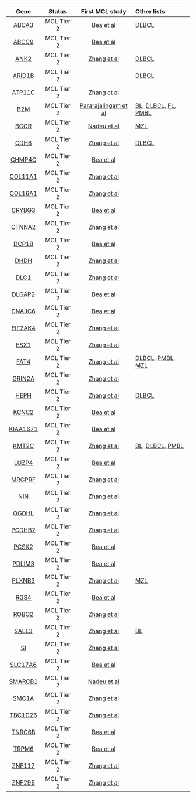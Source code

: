 |Gene|Status| First MCL study | Other lists | 
|:-:|:-:|:-:|:----|
|[ABCA3](ABCA3)|MCL Tier 2|[Bea et al](papers/beaLandscapeSomaticMutations2013)|[DLBCL](DLBCL_genes#tier-3-dlbcl-genes)|
|[ABCC9](ABCC9)|MCL Tier 2|[Bea et al](papers/beaLandscapeSomaticMutations2013)||
|[ANK2](ANK2)|MCL Tier 2|[Zhang et al](papers/zhangGenomicLandscapeMantle2014)|[DLBCL](DLBCL_genes#tier-3-dlbcl-genes)|
|[ARID1B](ARID1B)|MCL Tier 2||[DLBCL](DLBCL_genes#tier-3-dlbcl-genes)|
|[ATP11C](ATP11C)|MCL Tier 2|[Zhang et al](papers/zhangGenomicLandscapeMantle2014)||
|[B2M](B2M)|MCL Tier 2|[Pararajalingam et al](papers/pararajalingamCodingNoncodingDrivers2020)|[BL](BL_genes#tier-2-bl-genes), [DLBCL](DLBCL_genes#tier-1-dlbcl-genes), [FL](FL_genes#tier-1-fl-genes), [PMBL](PMBL_genes#tier-1-pmbl-genes)|
|[BCOR](BCOR)|MCL Tier 2|[Nadeu et al](papers/nadeuGenomicEpigenomicInsights2020b)|[MZL](MZL_genes#tier-2-mzl-genes)|
|[CDH8](CDH8)|MCL Tier 2|[Zhang et al](papers/zhangGenomicLandscapeMantle2014)|[DLBCL](DLBCL_genes#tier-3-dlbcl-genes)|
|[CHMP4C](CHMP4C)|MCL Tier 2|[Bea et al](papers/beaLandscapeSomaticMutations2013)||
|[COL11A1](COL11A1)|MCL Tier 2|[Zhang et al](papers/zhangGenomicLandscapeMantle2014)||
|[COL16A1](COL16A1)|MCL Tier 2|[Zhang et al](papers/zhangGenomicLandscapeMantle2014)||
|[CRYBG3](CRYBG3)|MCL Tier 2|[Bea et al](papers/beaLandscapeSomaticMutations2013)||
|[CTNNA2](CTNNA2)|MCL Tier 2|[Zhang et al](papers/zhangGenomicLandscapeMantle2014)||
|[DCP1B](DCP1B)|MCL Tier 2|[Bea et al](papers/beaLandscapeSomaticMutations2013)||
|[DHDH](DHDH)|MCL Tier 2|[Zhang et al](papers/zhangGenomicLandscapeMantle2014)||
|[DLC1](DLC1)|MCL Tier 2|[Zhang et al](papers/zhangGenomicLandscapeMantle2014)||
|[DLGAP2](DLGAP2)|MCL Tier 2|[Bea et al](papers/beaLandscapeSomaticMutations2013)||
|[DNAJC6](DNAJC6)|MCL Tier 2|[Bea et al](papers/beaLandscapeSomaticMutations2013)||
|[EIF2AK4](EIF2AK4)|MCL Tier 2|[Zhang et al](papers/zhangGenomicLandscapeMantle2014)||
|[ESX1](ESX1)|MCL Tier 2|[Zhang et al](papers/zhangGenomicLandscapeMantle2014)||
|[FAT4](FAT4)|MCL Tier 2|[Zhang et al](papers/zhangGenomicLandscapeMantle2014)|[DLBCL](DLBCL_genes#tier-2-dlbcl-genes), [PMBL](PMBL_genes#tier-2-pmbl-genes), [MZL](MZL_genes#tier-2-mzl-genes)|
|[GRIN2A](GRIN2A)|MCL Tier 2|[Zhang et al](papers/zhangGenomicLandscapeMantle2014)||
|[HEPH](HEPH)|MCL Tier 2|[Zhang et al](papers/zhangGenomicLandscapeMantle2014)|[DLBCL](DLBCL_genes#tier-2-dlbcl-genes)|
|[KCNC2](KCNC2)|MCL Tier 2|[Bea et al](papers/beaLandscapeSomaticMutations2013)||
|[KIAA1671](KIAA1671)|MCL Tier 2|[Bea et al](papers/beaLandscapeSomaticMutations2013)||
|[KMT2C](KMT2C)|MCL Tier 2|[Zhang et al](papers/zhangGenomicLandscapeMantle2014)|[BL](BL_genes#tier-2-bl-genes), [DLBCL](DLBCL_genes#tier-1-dlbcl-genes), [PMBL](PMBL_genes#tier-1-pmbl-genes)|
|[LUZP4](LUZP4)|MCL Tier 2|[Bea et al](papers/beaLandscapeSomaticMutations2013)||
|[MRGPRF](MRGPRF)|MCL Tier 2|[Zhang et al](papers/zhangGenomicLandscapeMantle2014)||
|[NIN](NIN)|MCL Tier 2|[Zhang et al](papers/zhangGenomicLandscapeMantle2014)||
|[OGDHL](OGDHL)|MCL Tier 2|[Zhang et al](papers/zhangGenomicLandscapeMantle2014)||
|[PCDHB2](PCDHB2)|MCL Tier 2|[Zhang et al](papers/zhangGenomicLandscapeMantle2014)||
|[PCSK2](PCSK2)|MCL Tier 2|[Bea et al](papers/beaLandscapeSomaticMutations2013)||
|[PDLIM3](PDLIM3)|MCL Tier 2|[Bea et al](papers/beaLandscapeSomaticMutations2013)||
|[PLXNB3](PLXNB3)|MCL Tier 2|[Zhang et al](papers/zhangGenomicLandscapeMantle2014)|[MZL](MZL_genes#tier-2-mzl-genes)|
|[RGS4](RGS4)|MCL Tier 2|[Bea et al](papers/beaLandscapeSomaticMutations2013)||
|[ROBO2](ROBO2)|MCL Tier 2|[Zhang et al](papers/zhangGenomicLandscapeMantle2014)||
|[SALL3](SALL3)|MCL Tier 2|[Zhang et al](papers/zhangGenomicLandscapeMantle2014)|[BL](BL_genes#tier-3-bl-genes)|
|[SI](SI)|MCL Tier 2|[Zhang et al](papers/zhangGenomicLandscapeMantle2014)||
|[SLC17A6](SLC17A6)|MCL Tier 2|[Bea et al](papers/beaLandscapeSomaticMutations2013)||
|[SMARCB1](SMARCB1)|MCL Tier 2|[Nadeu et al](papers/nadeuGenomicEpigenomicInsights2020b)||
|[SMC1A](SMC1A)|MCL Tier 2|[Zhang et al](papers/zhangGenomicLandscapeMantle2014)||
|[TBC1D26](TBC1D26)|MCL Tier 2|[Zhang et al](papers/zhangGenomicLandscapeMantle2014)||
|[TNRC6B](TNRC6B)|MCL Tier 2|[Bea et al](papers/beaLandscapeSomaticMutations2013)||
|[TRPM6](TRPM6)|MCL Tier 2|[Bea et al](papers/beaLandscapeSomaticMutations2013)||
|[ZNF117](ZNF117)|MCL Tier 2|[Zhang et al](papers/zhangGenomicLandscapeMantle2014)||
|[ZNF296](ZNF296)|MCL Tier 2|[Zhang et al](papers/zhangGenomicLandscapeMantle2014)||
